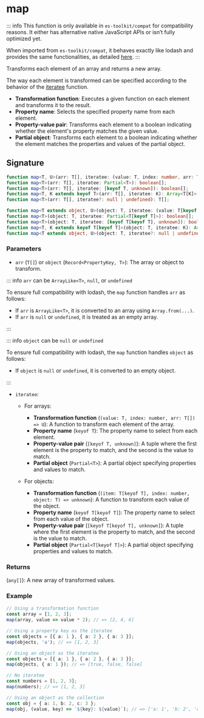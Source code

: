# map

::: info
This function is only available in `es-toolkit/compat` for compatibility reasons. It either has alternative native JavaScript APIs or isn’t fully optimized yet.

When imported from `es-toolkit/compat`, it behaves exactly like lodash and provides the same functionalities, as detailed [here](../../../compatibility.md).
:::

Transforms each element of an array and returns a new array.

The way each element is transformed can be specified according to the behavior of the [iteratee](../util/iteratee.md) function.

- **Transformation function**: Executes a given function on each element and transforms it to the result.
- **Property name**: Selects the specified property name from each element.
- **Property-value pair**: Transforms each element to a boolean indicating whether the element's property matches the given value.
- **Partial object**: Transforms each element to a boolean indicating whether the element matches the properties and values of the partial object.

## Signature

```typescript
function map<T, U>(arr: T[], iteratee: (value: T, index: number, arr: T[]) => U): U[];
function map<T>(arr: T[], iteratee: Partial<T>): boolean[];
function map<T>(arr: T[], iteratee: [keyof T, unknown]): boolean[];
function map<T, K extends keyof T>(arr: T[], iteratee: K): Array<T[K]>;
function map<T>(arr: T[], iteratee?: null | undefined): T[];

function map<T extends object, U>(object: T, iteratee: (value: T[keyof T], key: string, object: T) => U): U[];
function map<T>(object: T, iteratee: Partial<T[keyof T]>): boolean[];
function map<T>(object: T, iteratee: [keyof T[keyof T], unknown]): boolean[];
function map<T, K extends keyof T[keyof T]>(object: T, iteratee: K): Array<T[keyof T][K]>;
function map<T extends object, U>(object: T, iteratee?: null | undefined): U[];
```

### Parameters

- `arr` (`T[]`) or `object` (`Record<PropertyKey, T>`): The array or object to transform.

::: info `arr` can be `ArrayLike<T>`, `null`, or `undefined`

To ensure full compatibility with lodash, the `map` function handles `arr` as follows:

- If `arr` is `ArrayLike<T>`, it is converted to an array using `Array.from(...)`.
- If `arr` is `null` or `undefined`, it is treated as an empty array.

:::

::: info `object` can be `null` or `undefined`

To ensure full compatibility with lodash, the `map` function handles `object` as follows:

- If `object` is `null` or `undefined`, it is converted to an empty object.

:::

- `iteratee`:

  - For arrays:

    - **Transformation function** (`(value: T, index: number, arr: T[]) => U`): A function to transform each element of the array.
    - **Property name** (`keyof T`): The property name to select from each element.
    - **Property-value pair** (`[keyof T, unknown]`): A tuple where the first element is the property to match, and the second is the value to match.
    - **Partial object** (`Partial<T>`): A partial object specifying properties and values to match.

  - For objects:

    - **Transformation function** (`(item: T[keyof T], index: number, object: T) => unknown`): A function to transform each value of the object.
    - **Property name** (`keyof T[keyof T]`): The property name to select from each value of the object.
    - **Property-value pair** (`[keyof T[keyof T], unknown]`): A tuple where the first element is the property to match, and the second is the value to match.
    - **Partial object** (`Partial<T[keyof T]>`): A partial object specifying properties and values to match.

### Returns

(`any[]`): A new array of transformed values.

### Example

```typescript
// Using a transformation function
const array = [1, 2, 3];
map(array, value => value * 2); // => [2, 4, 6]

// Using a property key as the iteratee
const objects = [{ a: 1 }, { a: 2 }, { a: 3 }];
map(objects, 'a'); // => [1, 2, 3]

// Using an object as the iteratee
const objects = [{ a: 1 }, { a: 2 }, { a: 3 }];
map(objects, { a: 1 }); // => [true, false, false]

// No iteratee
const numbers = [1, 2, 3];
map(numbers); // => [1, 2, 3]

// Using an object as the collection
const obj = { a: 1, b: 2, c: 3 };
map(obj, (value, key) => `${key}: ${value}`); // => ['a: 1', 'b: 2', 'c: 3']
```
